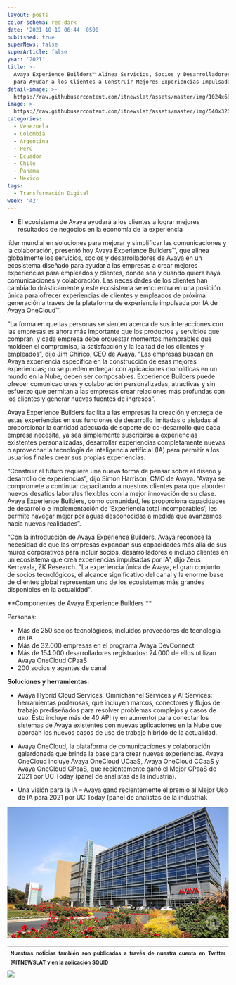 ```yaml
---
layout: posts
color-schema: red-dark
date: '2021-10-19 06:44 -0500'
published: true
superNews: false
superArticle: false
year: '2021'
title: >-
  Avaya Experience Builders™ Alinea Servicios, Socios y Desarrolladores de Avaya
  para Ayudar a los Clientes a Construir Mejores Experiencias Impulsadas por IA
detail-image: >-
  https://raw.githubusercontent.com/itnewslat/assets/master/img/1024x680/Avaya-Sede-g.jpg
image: >-
  https://raw.githubusercontent.com/itnewslat/assets/master/img/540x320/Avaya-Sede-p.jpg
categories:
  - Venezuela
  - Colombia
  - Argentina
  - Perú
  - Ecuador
  - Chile
  - Panama
  - Mexico
tags:
  - Transformación Digital
week: '42'
---
```

- El ecosistema de Avaya ayudará a los clientes a lograr mejores resultados de negocios en la economía de la experiencia

líder mundial en soluciones para mejorar y simplificar las comunicaciones y la colaboración, presentó hoy Avaya Experience Builders™, que alinea globalmente los servicios, socios y desarrolladores de Avaya en un ecosistema diseñado para ayudar a las empresas a crear mejores experiencias para empleados y clientes, donde sea y cuando quiera haya comunicaciones y colaboración. Las necesidades de los clientes han cambiado drásticamente y este ecosistema se encuentra en una posición única para ofrecer experiencias de clientes y empleados de próxima generación a través de la plataforma de experiencia impulsada por IA de Avaya OneCloud™.
 
“La forma en que las personas se sienten acerca de sus interacciones con las empresas es ahora más importante que los productos y servicios que compran, y cada empresa debe orquestar momentos memorables que moldeen el compromiso, la satisfacción y la lealtad de los clientes y empleados”, dijo Jim Chirico, CEO de Avaya. “Las empresas buscan en Avaya experiencia específica en la construcción de esas mejores experiencias; no se pueden entregar con aplicaciones monolíticas en un mundo en la Nube, deben ser composables. Experience Builders puede ofrecer comunicaciones y colaboración personalizadas, atractivas y sin esfuerzo que permitan a las empresas crear relaciones más profundas con los clientes y generar nuevas fuentes de ingresos”.
 
Avaya Experience Builders facilita a las empresas la creación y entrega de estas experiencias en sus funciones de desarrollo limitadas o aisladas al proporcionar la cantidad adecuada de soporte de co-desarrollo que cada empresa necesita, ya sea simplemente suscribirse a experiencias existentes personalizadas, desarrollar experiencias completamente nuevas o aprovechar la tecnología de inteligencia artificial (IA) para permitir a los usuarios finales crear sus propias experiencias.
 
“Construir el futuro requiere una nueva forma de pensar sobre el diseño y desarrollo de experiencias”, dijo Simon Harrison, CMO de Avaya. “Avaya se compromete a continuar capacitando a nuestros clientes para que aborden nuevos desafíos laborales flexibles con la mejor innovación de su clase. Avaya Experience Builders, como comunidad, les proporciona capacidades de desarrollo e implementación de ‘Experiencia total incomparables’; les permite navegar mejor por aguas desconocidas a medida que avanzamos hacia nuevas realidades”.
 
“Con la introducción de Avaya Experience Builders, Avaya reconoce la necesidad de que las empresas expandan sus capacidades más allá de sus muros corporativos para incluir socios, desarrolladores e incluso clientes en un ecosistema que crea experiencias impulsadas por IA”, dijo Zeus Kerravala, ZK Research. "La experiencia única de Avaya, el gran conjunto de socios tecnológicos, el alcance significativo del canal y la enorme base de clientes global representan uno de los ecosistemas más grandes disponibles en la actualidad".
 
**Componentes de Avaya Experience Builders  ** 
 
Personas:
- Más de 250 socios tecnológicos, incluidos proveedores de tecnología de IA
- Más de 32.000 empresas en el programa Avaya DevConnect
- Más de 154.000 desarrolladores registrados: 24.000 de ellos utilizan Avaya OneCloud CPaaS
- 200 socios y agentes de canal

 
**Soluciones y herramientas:**
- Avaya Hybrid Cloud Services, Omnichannel Services y AI Services: herramientas poderosas, que incluyen marcos, conectores y flujos de trabajo prediseñados para resolver problemas complejos y casos de uso. Esto incluye más de 40 API (y en aumento) para conectar los sistemas de Avaya existentes con nuevas aplicaciones en la Nube que abordan los nuevos casos de uso de trabajo hibrido de la actualidad.

- Avaya OneCloud, la plataforma de comunicaciones y colaboración galardonada que brinda la base para crear nuevas experiencias. Avaya OneCloud incluye Avaya OneCloud UCaaS, Avaya OneCloud CCaaS y Avaya OneCloud CPaaS, que recientemente ganó el Mejor CPaaS de 2021 por UC Today (panel de analistas de la industria).

- Una visión para la IA – Avaya ganó recientemente el premio al Mejor Uso de IA para 2021 por UC Today (panel de analistas de la industria).

![](https://raw.githubusercontent.com/itnewslat/assets/master/img/540x320/Avaya-Sede-p.jpg)

<table style="height: 42px;" width="569">
<tbody>
<tr>
<td style="text-align: justify;"><sub><strong>Nuestras noticias también son publicadas a través de nuestra cuenta en Twitter <a href="https://twitter.com/itnewslat?lang=es">@ITNEWSLAT</a> y en la aplicación <a href="https://squidapp.co/en/">SQUID</a></strong></sub></td>
</tr>
</tbody>
</table>

<img src="https://tracker.metricool.com/c3po.jpg?hash=56f88a41e39ab42c063cc51676587a04"/>